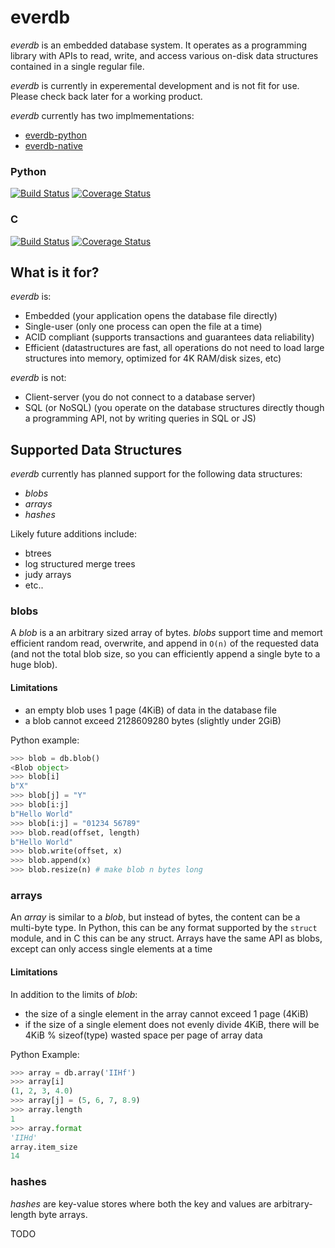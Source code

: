 everdb
======

*everdb* is an embedded database system. It operates as a programming library
with APIs to read, write, and access various on-disk data structures contained in a single regular file.

*everdb* is currently in experemental development and is not fit for use. Please check back later for a working product.

*everdb* currently has two implmementations: 
 - [everdb-python](https://github.com/Knio/everdb-python)
 - [everdb-native](https://github.com/Knio/everdb-native)

### Python
[![Build Status][buildlogo-python]](https://travis-ci.org/Knio/everdb-python)
[![Coverage Status][coveragelogo-python]](https://coveralls.io/r/Knio/everdb-python)

[buildlogo-python]: https://travis-ci.org/Knio/everdb-python.svg?branch=master
[coveragelogo-python]: https://img.shields.io/coveralls/Knio/everdb-python.svg?branch=master

### C

[![Build Status][buildlogo-native]](https://travis-ci.org/Knio/everdb-native)
[![Coverage Status][coveragelogo-native]](https://coveralls.io/r/Knio/everdb-native)

[buildlogo-native]: https://travis-ci.org/Knio/everdb-native.svg?branch=master
[coveragelogo-native]: https://img.shields.io/coveralls/Knio/everdb-native.svg?branch=master


## What is it for?


*everdb* is:
* Embedded (your application opens the database file directly)
* Single-user (only one process can open the file at a time)
* ACID compliant (supports transactions and guarantees data reliability)
* Efficient (datastructures are fast, all operations do not need to load large
  structures into memory, optimized for 4K RAM/disk sizes, etc)

*everdb* is not:
* Client-server (you do not connect to a database server)
* SQL (or NoSQL) (you operate on the database structures directly though a
  programming API, not by writing queries in SQL or JS)


## Supported Data Structures

*everdb* currently has planned support for the following data structures:
 - *blobs*
 - *arrays*
 - *hashes*

Likely future additions include:
- btrees
- log structured merge trees
- judy arrays
- etc..


### blobs

A *blob* is a an arbitrary sized array of bytes. *blobs* support time and memort efficient random read, overwrite, and append in `O(n)` of the requested data (and not the total blob size, so you can efficiently append a single byte to a huge blob).

#### Limitations
- an empty blob uses 1 page (4KiB) of data in the database file
- a blob cannot exceed 2128609280 bytes (slightly under 2GiB)

Python example:
```python
>>> blob = db.blob()
<Blob object>
>>> blob[i]
b"X"
>>> blob[j] = "Y"
>>> blob[i:j]
b"Hello World"
>>> blob[i:j] = "01234 56789"
>>> blob.read(offset, length)
b"Hello World"
>>> blob.write(offset, x)
>>> blob.append(x)
>>> blob.resize(n) # make blob n bytes long
```


### arrays

An *array* is similar to a *blob*, but instead of bytes, the content can be a multi-byte type. In Python, this can be any format supported by the `struct` module, and in C this can be any struct. Arrays have the same API as blobs, except can only access single elements at a time

#### Limitations
In addition to the limits of *blob*:
- the size of a single element in the array cannot exceed 1 page (4KiB)
- if the size of a single element does not evenly divide 4KiB, there will be 4KiB % sizeof(type) wasted space per page of array data

Python Example:
```python
>>> array = db.array('IIHf')
>>> array[i]
(1, 2, 3, 4.0)
>>> array[j] = (5, 6, 7, 8.9)
>>> array.length
1
>>> array.format
'IIHd'
array.item_size
14
```


### hashes

*hashes* are key-value stores where both the key and values are arbitrary-length byte arrays.

TODO
